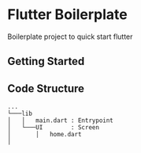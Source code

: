 # Flutter Boilerplate

Boilerplate project to quick start flutter

## Getting Started

## Code Structure

```
...
└───lib
│   │   main.dart : Entrypoint
│   └───UI        : Screen 
│       │   home.dart
│   
```

